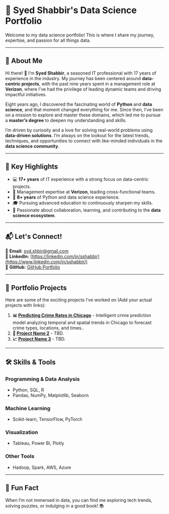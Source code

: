 # 🌟 Syed Shabbir's Data Science Portfolio

Welcome to my data science portfolio! This is where I share my journey, expertise, and passion for all things data. 

---

## 📖 About Me

Hi there! 👋 I’m **Syed Shabbir**, a seasoned IT professional with 17 years of experience in the industry. My journey has been centered around **data-centric projects**, with the past nine years spent in a management role at **Verizon**, where I’ve had the privilege of leading dynamic teams and driving impactful initiatives.

Eight years ago, I discovered the fascinating world of **Python** and **data science**, and that moment changed everything for me. Since then, I’ve been on a mission to explore and master these domains, which led me to pursue a **master’s degree** to deepen my understanding and skills.

I’m driven by curiosity and a love for solving real-world problems using **data-driven solutions**. I’m always on the lookout for the latest trends, techniques, and opportunities to connect with like-minded individuals in the **data science community**.

---

## 🎯 Key Highlights

- 💻 **17+ years** of IT experience with a strong focus on data-centric projects.
- 🏢 Management expertise at **Verizon**, leading cross-functional teams.
- 🐍 **8+ years** of Python and data science experience.
- 🎓 Pursuing advanced education to continuously sharpen my skills.
- 🤝 Passionate about collaboration, learning, and contributing to the **data science ecosystem**.

---

## 📬 Let's Connect!

💌 **Email:** [syd.shbir@gmail.com](mailto:syd.shbir@gmail.com)  
🔗 **LinkedIn:** [https://linkedin.com/in/sshabbir](https://www.linkedin.com/in/sshabbir/)  
📂 **GitHub:** [GitHub Portfolio](https://github.com/Syd-Shbir/Syed-Portfolio/tree/main) 

---

## 📂 Portfolio Projects

Here are some of the exciting projects I’ve worked on (Add your actual projects with links):

1. **📊 [Predicting Crime Rates in Chicago](#)** - Intelligent crime prediction model analyzing temporal and spatial trends in Chicago to forecast crime types, locations, and times..
2. **🧠 [Project Name 2](#)** - TBD.
3. **📈 [Project Name 3](#)** - TBD. 

---

## 🛠️ Skills & Tools

### Programming & Data Analysis
- Python, SQL, R
- Pandas, NumPy, Matplotlib, Seaborn

### Machine Learning
- Scikit-learn, TensorFlow, PyTorch

### Visualization
- Tableau, Power BI, Plotly

### Other Tools
- Hadoop, Spark, AWS, Azure

---

## 📖 Fun Fact

When I’m not immersed in data, you can find me exploring tech trends, solving puzzles, or indulging in a good book! 📚
